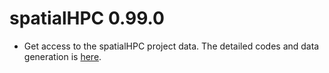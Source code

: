 # spatialHPC 0.99.0

-   Get access to the spatialHPC project data. The detailed codes and data 
generation is [here](https://github.com/LieberInstitute/spatial_hpc).

